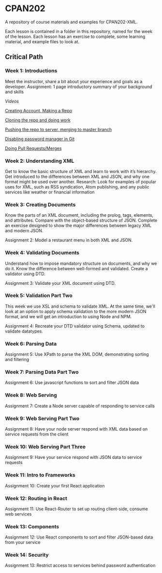# CPAN202

A repository of course materials and examples for CPAN202-XML.

Each lesson is contained in a folder in this repository, named for the week of the lesson. Each lesson has an exercise to complete, some learning material, and example files to look at.

## Critical Path

### Week 1: Introductions

Meet the instructor, share a bit about your experience and goals as a developer.
Assignment: 1 page introductory summary of your background and skills

*Videos*

[Creating Account, Making a Repo](https://youtu.be/-ngFD7hQ47k)

[Cloning the repo and doing work](https://youtu.be/-A5XawZzsmo)

[Pushing the repo to server, merging to master branch](https://youtu.be/0_ZrKlrlQkE)

[Disabling password manager in Git](https://youtu.be/ALsE6f_DqAU)

[Doing Pull Requests/Merges](https://youtu.be/BhcN7v9rXT8)

### Week 2: Understanding XML

Get to know the basic structure of XML and learn to work with it’s hierarchy. Get introduced to the differences between XML and JSON, and why one format might be used over another.
Research: Look for examples of popular uses for XML, such as RSS syndication, Atom publishing, and any public services like weather or financial information

### Week 3: Creating Documents

Know the parts of an XML document, including the prolog, tags, elements, and attributes. Compare with the object-based structure of JSON. Complete an exercise designed to show the major differences between legacy XML and modern JSON.

Assignment 2: Model a restaurant menu in both XML and JSON.

### Week 4: Validating Documents

Understand how to impose mandatory structure on documents, and why we do it. Know the difference between well-formed and validated. Create a validator using DTD.

Assignment 3: Validate your XML document using DTD.

### Week 5: Validation Part Two

This week we use XSL and schema to validate XML. At the same time, we'll look at an option to apply schema validation to the more modern JSON format, and we will get an introduction to using Node and NPM.

Assignment 4: Recreate your DTD validator using Schema, updated to validate datatypes.

### Week 6: Parsing Data
Assignment 5: Use XPath to parse the XML DOM, demonstrating sorting and filtering

### Week 7: Parsing Data Part Two
Assignment 6: Use javascript functions to sort and filter JSON data

### Week 8: Web Serving
Assignment 7: Create a Node server capable of responding to service calls

### Week 9: Web Serving Part Two
Assignment 8: Have your node server respond with XML data based on service requests from the client

### Week 10: Web Serving Part Three
Assignment 9: Have your service respond with JSON data to service requests

### Week 11: Intro to Frameworks
Assignment 10: Create your first React application

### Week 12: Routing in React
Assignment 11: Use React-Router to set up routing client-side, consume web services

### Week 13: Components
Assignment 12: Use React components to sort and filter JSON-based data from your service

### Week 14: Security
Assignment 13: Restrict access to services behind password authentication
